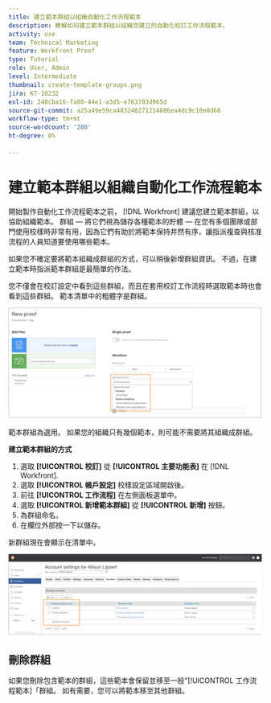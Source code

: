 ```yaml
---
title: 建立範本群組以組織自動化工作流程範本
description: 瞭解如何建立範本群組以組織您建立的自動化校訂工作流程範本。
activity: use
team: Technical Marketing
feature: Workfront Proof
type: Tutorial
role: User, Admin
level: Intermediate
thumbnail: create-template-groups.png
jira: KT-10232
exl-id: 248cba16-fa88-44e1-a3d5-e763783d965d
source-git-commit: a25a49e59ca483246271214886ea4dc9c10e8d66
workflow-type: tm+mt
source-wordcount: '280'
ht-degree: 0%

---
```


# 建立範本群組以組織自動化工作流程範本

開始製作自動化工作流程範本之前， [!DNL Workfront] 建議您建立範本群組，以協助組織範本。 群組 — 將它們視為儲存各種範本的貯體 — 在您有多個團隊或部門使用校樣時非常有用，因為它們有助於將範本保持井然有序，讓指派複查與核准流程的人員知道要使用哪些範本。

如果您不確定要將範本組織成群組的方式，可以稍後新增群組資訊。 不過，在建立範本時指派範本群組是最簡單的作法。

您不僅會在校訂設定中看到這些群組，而且在套用校訂工作流程時選取範本時也會看到這些群組。 範本清單中的粗體字是群組。

![選取範本時，範本群組以粗體顯示](assets/proof-system-setups-template-group-show-on-upload.png)

範本群組為選用。 如果您的組織只有幾個範本，則可能不需要將其組織成群組。

**建立範本群組的方式**

1. 選取 **[!UICONTROL 校訂]** 從 **[!UICONTROL 主要功能表]** 在 [!DNL Workfront].
1. 選取 **[!UICONTROL 帳戶設定]** 校樣設定區域開啟後。
1. 前往 **[!UICONTROL 工作流程]** 在左側面板選單中。
1. 選取 **[!UICONTROL 新增範本群組]** 從 **[!UICONTROL 新增]** 按鈕。
1. 為群組命名。
1. 在欄位外部按一下以儲存。

新群組現在會顯示在清單中。

![校訂工作流程設定中的範本群組清單](assets/proof-system-setups-template-group-groups-set-up.png)

## 刪除群組

如果您刪除包含範本的群組，這些範本會保留並移至一般&quot;[!UICONTROL 工作流程範本]「群組。 如有需要，您可以將範本移至其他群組。

<!--
Learn More Icon
Create and manage Automated Workflow templates
-->
